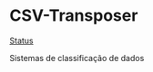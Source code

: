 # CSV-Transposer

[Status](https://github.com/agslima/csv_schema_evolution/actions/workflows/ci.yml/badge.svg)

Sistemas de classificação de dados
